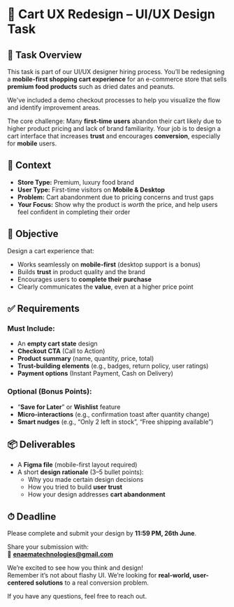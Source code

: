 # 🛒 Cart UX Redesign – UI/UX Design Task

## 📌 Task Overview

This task is part of our UI/UX designer hiring process. You’ll be redesigning a **mobile-first shopping cart experience** for an e-commerce store that sells **premium food products** such as dried dates and peanuts.

We've included a demo checkout processes to help you visualize the flow and identify improvement areas.

The core challenge: Many **first-time users** abandon their cart likely due to higher product pricing and lack of brand familiarity. Your job is to design a cart interface that increases **trust** and encourages **conversion**, especially for **mobile** users.

## 🧠 Context

- **Store Type:** Premium, luxury food brand
- **User Type:** First-time visitors on **Mobile & Desktop**
- **Problem:** Cart abandonment due to pricing concerns and trust gaps
- **Your Focus:** Show why the product is _worth_ the price, and help users feel confident in completing their order

## 🎯 Objective

Design a cart experience that:

- Works seamlessly on **mobile-first** (desktop support is a bonus)
- Builds **trust** in product quality and the brand
- Encourages users to **complete their purchase**
- Clearly communicates the **value**, even at a higher price point

## ✅ Requirements

### Must Include:

- An **empty cart state** design
- **Checkout CTA** (Call to Action)
- **Product summary** (name, quantity, price, total)
- **Trust-building elements** (e.g., badges, return policy, user ratings)
- **Payment options** (Instant Payment, Cash on Delivery)

### Optional (Bonus Points):

- “**Save for Later**” or **Wishlist** feature
- **Micro-interactions** (e.g., confirmation toast after quantity change)
- **Smart nudges** (e.g., “Only 2 left in stock”, “Free shipping available”)

## 📦 Deliverables

- A **Figma file** (mobile-first layout required)
- A short **design rationale** (3–5 bullet points):
  - Why you made certain design decisions
  - How you tried to build **user trust**
  - How your design addresses **cart abandonment**

## ⏱ Deadline

Please complete and submit your design by **11:59 PM, 26th June**.

Share your submission with:  
📧 **enaematechnologies@gmail.com**

We’re excited to see how you think and design!  
Remember it’s not about flashy UI. We’re looking for **real-world, user-centered solutions** to a real conversion problem.

If you have any questions, feel free to reach out.
